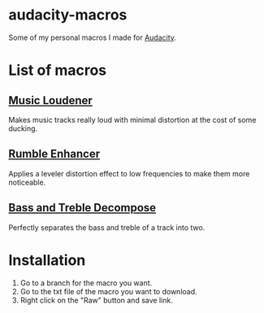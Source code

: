 # audacity-macros
Some of my personal macros I made for [Audacity](https://github.com/audacity/audacity).

# List of macros

## [Music Loudener](https://github.com/ScratcherAwesomeMinecraft2005/audacity-macros/tree/music-loudener)
Makes music tracks really loud with minimal distortion at the cost of some ducking.

## [Rumble Enhancer](https://github.com/ScratcherAwesomeMinecraft2005/audacity-macros/tree/rumble-enhancer)
Applies a leveler distortion effect to low frequencies to make them more noticeable.

## [Bass and Treble Decompose](https://github.com/ScratcherAwesomeMinecraft2005/audacity-macros/tree/bass-decompose)
Perfectly separates the bass and treble of a track into two.

# Installation
1. Go to a branch for the macro you want.
2. Go to the txt file of the macro you want to download.
3. Right click on the "Raw" button and save link.
